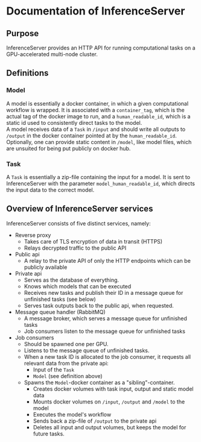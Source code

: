 # Documentation of InferenceServer
## Purpose
InferenceServer provides an HTTP API for running computational tasks on a GPU-accelerated multi-node cluster.

## Definitions
### Model
A model is essentially a docker container, in which a given computational workflow is wrapped. It is associated with 
a `container_tag`, which is the actual tag of the docker image to run, and a `human_readable_id`, which is a static id
used to consistently direct tasks to the model.  
A model receives data of a `Task` in `/input` and should write all outputs to `/output` in the docker container pointed at
by the `human_readable_id`. Optionally, one can provide static content in `/model`, like model files, which are
unsuited for being put publicly on docker hub.

### Task
A `Task` is essentially a zip-file containing the input for a model. It is sent to InferenceServer with the parameter 
`model_human_readable_id`, which directs the input data to the correct model.

## Overview of InferenceServer services
InferenceServer consists of five distinct services, namely:
- Reverse proxy
  - Takes care of TLS encryption of data in transit (HTTPS)
  - Relays decrypted traffic to the public API  
- Public api
  - A relay to the private API of only the HTTP endpoints which can be publicly available
- Private api
  - Serves as the database of everything.
  - Knows which models that can be executed
  - Receives new tasks and publish their ID in a message queue for unfinished tasks (see below)
  - Serves task outputs back to the public api, when requested.
- Message queue handler (RabbitMQ)
  - A message broker, which serves a message queue for unfinished tasks
  - Job consumers listen to the message queue for unfinished tasks
- Job consumers
  - Should be spawned one per GPU.
  - Listens to the message queue of unfinished tasks.
  - When a new task ID is allocated to the job consumer, it requests all relevant data from the private api:
    - Input of the `Task`
    - `Model` (see definition above)
  - Spawns the `Model`-docker container as a "sibling"-container.
    - Creates docker volumes with task input, output and static model data
    - Mounts docker volumes on `/input`, `/output` and `/model` to the model
    - Executes the model's workflow
    - Sends back a zip-file of `/output` to the private api 
    - Deletes all input and output volumes, but keeps the model for future tasks.